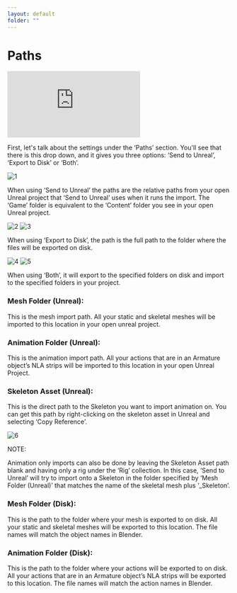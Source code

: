 ```yaml
---
layout: default
folder: ""
---
```


# Paths
<iframe src="https://www.youtube.com/embed/oVIKQVbXgbY" frameborder="0" allow="accelerometer; autoplay; clipboard-write; encrypted-media; gyroscope; picture-in-picture" allowfullscreen></iframe>



First, let's talk about the settings under the ‘Paths’ section. You'll see that there is this drop down, and it gives you three options: ‘Send to Unreal’, ‘Export to Disk’ or ‘Both’. 

![1](/assets/images/send2ue/preferences/paths/1.jpg)

When using ‘Send to Unreal’ the paths are the relative paths from your open Unreal project that ‘Send to Unreal’ uses when it runs the import. The ‘Game’ folder is equivalent to the ‘Content’ folder you see in your open Unreal project.

![2](/assets/images/send2ue/preferences/paths/2.jpg)
![3](/assets/images/send2ue/preferences/paths/3.jpg)

When using ‘Export to Disk’, the path is the full path to the folder where the files will be exported on disk.

![4](/assets/images/send2ue/preferences/paths/4.jpg)
![5](/assets/images/send2ue/preferences/paths/5.jpg)

When using ‘Both’, it will export to the specified folders on disk and import to the specified folders in your project.

### Mesh Folder (Unreal):

This is the mesh import path. All your static and skeletal meshes will be imported to this location in your open unreal project.  


### Animation Folder (Unreal):

This is the animation import path. All your actions that are in an Armature object’s NLA strips will be imported to this location in your open Unreal Project.


### Skeleton Asset (Unreal):

This is the direct path to the Skeleton you want to import animation on. You can get this path by right-clicking on the skeleton asset in Unreal and selecting ‘Copy Reference’.

![6](/assets/images/send2ue/preferences/paths/6.jpg)

NOTE:

Animation only imports can also be done by leaving the Skeleton Asset path blank and having only a rig under the ‘Rig’ collection.  In this case, ‘Send to Unreal’ will try to import onto a Skeleton in the folder specified by ‘Mesh Folder (Unreal)’ that matches the name of the skeletal mesh plus ‘_Skeleton’.

### Mesh Folder (Disk):

This is the path to the folder where your mesh is exported to on disk. All your static and skeletal meshes will be exported to this location. The file names will match the object names in Blender.


### Animation Folder (Disk):

This is the path to the folder where your actions will be exported to on disk. All your actions that are in an Armature object’s NLA strips will be exported to this location. The file names will match the action names in Blender.